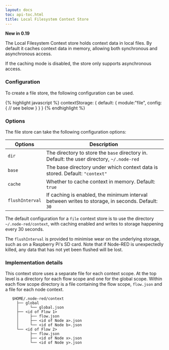 ```yaml
---
layout: docs
toc: api-toc.html
title: Local Filesystem Context Store
---
```


**New in 0.19**

The Local Filesystem Context store holds context data in local files. By default it
caches context data in memory, allowing both synchronous and asynchronous access.

If the caching mode is disabled, the store only supports asynchronous access.

### Configuration

To create a file store, the following configuration can be used.

{% highlight javascript %}
contextStorage: {
   default: {
       module:"file",
       config: {
           // see below
       }
   }
}
{% endhighlight %}

### Options

The file store can take the following configuration options:

Options         | Description
----------------|------------------------------
`dir`           | The directory to store the `base` directory in. Default: the user directory, `~/.node-red`
`base`          | The base directory under which context data is stored. Default: `"context"`
`cache`         | Whether to cache context in memory. Default: `true`
`flushInterval` | If caching is enabled, the minimum interval between writes to storage, in seconds. Default: `30`

The default configuration for a `file` context store is to use the directory `~/.node-red/context`, with caching
enabled and writes to storage happening every 30 seconds.

The `flushInterval` is provided to minimise wear on the underlying storage, such
as on a Raspberry Pi's SD card. Note that if Node-RED is unexpectedly killed, any data
that has not yet been flushed will be lost.

### Implementation details

This context store uses a separate file for each context scope. At the top level
is a directory for each flow scope and one for the global scope. Within each
flow scope directory is a file containing the flow scope, `flow.json` and a file
for each node context.

```
   $HOME/.node-red/context
     ├── global
     │     └── global.json
     ├── <id of Flow 1>
     │     ├── flow.json
     │     ├── <id of Node a>.json
     │     └── <id of Node b>.json
     └── <id of Flow 2>
           ├── flow.json
           ├── <id of Node x>.json
           └── <id of Node y>.json
```
